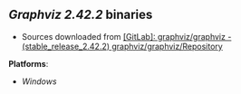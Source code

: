 *Graphviz 2.42.2* binaries
--------------------------

- Sources downloaded from [[GitLab]: graphviz/graphviz - (stable\_release\_2.42.2) graphviz/graphviz/Repository](https://gitlab.com/graphviz/graphviz/tree/stable_release_2.42.2)

**Platforms**:
- *Windows*

